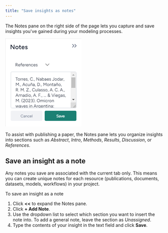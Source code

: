 ```yaml
---
title: "Save insights as notes"
---
```


The Notes pane on the right side of the page lets you capture and save insights you've gained during your modeling processes. 

![Reference to scientific paper saved as an insight](../img/notes/note.png)

To assist with publishing a paper, the Notes pane lets you organize insights into sections such as *Abstract*, *Intro*, *Methods*, *Results*, *Discussion*, or *References*.

## Save an insight as a note

Any notes you save are associated with the current tab only. This means you can create unique notes for each resource (publications, documents, datasets, models, workflows) in your project.

<p class="procedure">To save an insight as a note</p>

1. Click **<<** to expand the Notes pane.
2. Click **+ Add Note**.
3. Use the dropdown list to select which section you want to insert the note into. To add a general note, leave the section as *Unassigned*.
4. Type the contents of your insight in the text field and click **Save**.
